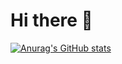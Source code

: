 # Hi there 👋
[![Anurag's GitHub stats](https://github-readme-stats.vercel.app/api?username=Aston808&theme=buefy&show_icons=true)](https://github.com/anuraghazra/github-readme-stats)
